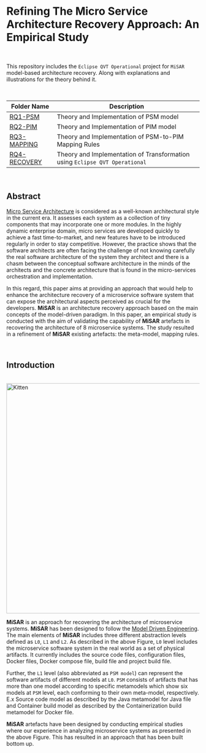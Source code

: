 # Refining The Micro Service Architecture Recovery Approach: An Empirical Study

<br/>

This repository includes the `Eclipse QVT Operational` project for `MiSAR` model-based architecture recovery. Along with explanations and illustrations for the theory behind it.  

<br/>

Folder Name | Description 
----------- | -----------
[RQ1-PSM](https://github.com/MiSAR-A/MiSAR-A-QVT/tree/master/RQ1-PSM) | Theory and Implementation of PSM model 
[RQ2-PIM](https://github.com/MiSAR-A/MiSAR-A-QVT/tree/master/RQ2-PIM) | Theory and Implementation of PIM model 
[RQ3-MAPPING](https://github.com/MiSAR-A/MiSAR-A-QVT/tree/master/RQ3-MAPPING) | Theory and Implementation of PSM-to-PIM Mapping Rules
[RQ4-RECOVERY](https://github.com/MiSAR-A/MiSAR-A-QVT/tree/master/RQ4-RECOVERY) | Theory and Implementation of Transformation using `Eclipse QVT Operational`

<br/>

## Abstract

[Micro Service Architecture](https://microservices.io/) is considered as a well-known architectural style in the current era. It assesses each system as a collection of tiny components that may incorporate one or more modules. In the highly dynamic enterprise domain, micro services are developed quickly to achieve a fast time-to-market, and new features have to be introduced regularly in order to stay competitive. However, the practice shows that the software architects are often facing the challenge of not knowing carefully the real software architecture of the system they architect and there is  a chasm between the conceptual software architecture in the minds of the architects and the concrete architecture that is found in the micro-services orchestration and implementation.

In this regard, this paper aims at providing an approach that would help to enhance the architecture recovery of a microservice software system that can expose the architectural aspects perceived as crucial for the developers. **MiSAR** is an architecture recovery approach based on the main concepts of the model-driven paradigm. In this paper, an empirical study is conducted with the aim of validating the capability of **MiSAR** artefacts in recovering the architecture of 8 microservice systems. The study resulted in a refinement of **MiSAR** existing artefacts: the meta-model, mapping rules. 

<br/>

## Introduction

<br/>

<img src="https://github.com/MiSAR-A/Journal-Results/blob/master/images/image.png" alt="Kitten" title="Misar" width="600" />

<br/>

**MiSAR** is an approach for recovering the architecture of microservice systems. **MiSAR** has been designed to follow the [Model Driven Engineering](https://ict.eu/model-driven-engineering/). The main elements of **MiSAR** includes three different abstraction levels defined as `L0`, `L1` and `L2`. As described in the above Figure, `L0` level includes the microservice software system in the real world as a set of physical artifacts. It currently includes the source code files, configuration files, Docker files, Docker compose file, build file and project build file. 

Further, the `L1` level (also abbreviated as `PSM model`) can represent the software artifacts of different models at `L0`. `PSM` consists of artifacts that has more than one model according to specific metamodels which show six models at `PSM` level, each conforming to their own meta-model, respectively. E.x Source code model as described by the Java metamodel for Java file and Container build model as described by the Containerization build metamodel for Docker file. 

**MiSAR** artefacts have been designed by conducting empirical studies where our experience in analyzing microservice systems as presented in the above Figure. This has resulted in an approach that has been built bottom up. 
